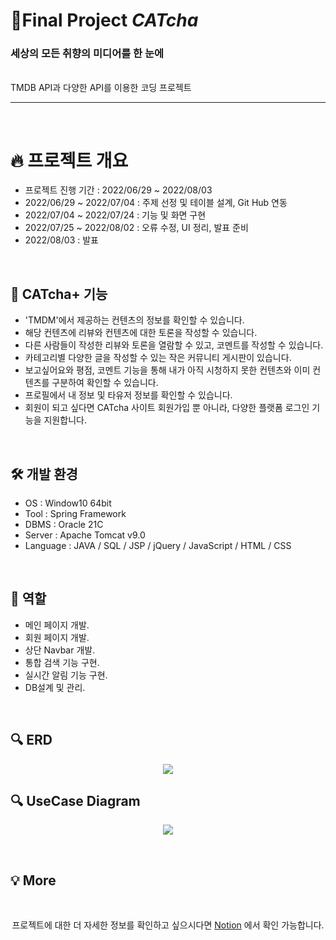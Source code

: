 # 📌Final Project <i><b>CATcha</b></i>
 <p align="center" dir="auto">
    <b><h3>세상의 모든 취향의 미디어를 한 눈에</h3></b>
    <br>TMDB API과 다양한 API를 이용한 코딩 프로젝트
   </p>


<hr>
</br>
<h1 dir="auto">
  🔥 프로젝트 개요
</h1>
<ul dir="auto">
  <li>프로젝트 진행 기간 :  2022/06/29 ~ 2022/08/03</li>
  <li>2022/06/29 ~ 2022/07/04 : 주제 선정 및 테이블 설계, Git Hub 연동</li>
  <li>2022/07/04 ~ 2022/07/24 : 기능 및 화면 구현</li>
  <li>2022/07/25 ~ 2022/08/02 : 오류 수정, UI 정리, 발표 준비</li>
  <li>2022/08/03 : 발표</li>
</ul>
</br>
<h2 dir="auto">
 🎥 CATcha+ 기능
</h2>
<ul dir="auto">
  <li>'TMDM'에서 제공하는 컨텐츠의 정보를 확인할 수 있습니다.</li>
  <li>해당 컨텐츠에 리뷰와 컨텐츠에 대한 토론을 작성할 수 있습니다.</li>
  <li>다른 사람들이 작성한 리뷰와 토론을 열람할 수 있고, 코멘트를 작성할 수 있습니다.</li>
  <li>카테고리별 다양한 글을 작성할 수 있는 작은 커뮤니티 게시판이 있습니다.</li>
  <li>보고싶어요와 평점, 코멘트 기능을 통해 내가 아직 시청하지 못한 컨텐츠와 이미  컨텐츠를 구분하여 확인할 수 있습니다.</li>
  <li>프로필에서 내 정보 및 타유저 정보를 확인할 수 있습니다.</li>
  <li>회원이 되고 싶다면 CATcha 사이트 회원가입 뿐 아니라, 다양한 플랫폼 로그인 기능을 지원합니다.</li>
</ul>
</br>
<!--
<h2 dir="auto">
 🆕 새롭게 추가된 기능
</h2>
<ul dir="auto">
  <li>캘린더 기능을 통해 언제 해당 컨텐츠를 시청했는지 확인할 수 있습니다.</li>
  <li>채팅 기능을 통해 디즈니 플러스를 같이 이용할 사람들을 모집할 수 있습니다.</li>
  <li>내가 작성한 코멘트 뿐만 아니라 타유저가 작성한 코멘트 및 타유저가 좋아한 코멘트를 열람할 수 있습니다.</li>
</ul>
</br>
-->
<h2 dir="auto">
 🛠️ 개발 환경
</h2>
<ul dir="auto">
  <li>OS : Window10 64bit</li>
  <li>Tool : Spring Framework</li>
  <li>DBMS : Oracle 21C</li>
  <li>Server : Apache Tomcat v9.0</li>
  <li>Language : JAVA / SQL / JSP / jQuery / JavaScript / HTML / CSS</li>
</ul>
</br>


<h2 dir="auto">
 📑 역할
</h2>
<ul dir="auto">
  <li>메인 페이지 개발.</li>
  <li>회원 페이지 개발.</li>
  <li>상단 Navbar 개발.</li>
  <li>통합 검색 기능 구현.</li>
  <li>실시간 알림 기능 구현.</li>
  <li>DB설계 및 관리.</li>
</ul>
<br>

<h2 dir="auto">
 🔍 ERD
</h2>
  <p align="center" dir="auto">
    <img src="https://s3.us-west-2.amazonaws.com/secure.notion-static.com/64478f93-ad99-44d0-b82d-84b2da3e6bf1/Untitled.png?X-Amz-Algorithm=AWS4-HMAC-SHA256&X-Amz-Content-Sha256=UNSIGNED-PAYLOAD&X-Amz-Credential=AKIAT73L2G45EIPT3X45%2F20220731%2Fus-west-2%2Fs3%2Faws4_request&X-Amz-Date=20220731T070704Z&X-Amz-Expires=86400&X-Amz-Signature=079e59896fddc8378ab36b070e65117cce3458477ed68211263304ba0e204626&X-Amz-SignedHeaders=host&response-content-disposition=filename%20%3D%22Untitled.png%22&x-id=GetObject" style="max-width: 100%;">
  </p>
<h2 dir="auto">
 🔍 UseCase Diagram
</h2>
  <p align="center" dir="auto">
    <img src="https://s3.us-west-2.amazonaws.com/secure.notion-static.com/75f455c9-8373-4ccc-9fe3-cebdf48df01c/Untitled.png?X-Amz-Algorithm=AWS4-HMAC-SHA256&X-Amz-Content-Sha256=UNSIGNED-PAYLOAD&X-Amz-Credential=AKIAT73L2G45EIPT3X45%2F20220731%2Fus-west-2%2Fs3%2Faws4_request&X-Amz-Date=20220731T071559Z&X-Amz-Expires=86400&X-Amz-Signature=bee106ab919c063ad21ada7f5b52d5153b809410f2814b6dd39be5d03c41e981&X-Amz-SignedHeaders=host&response-content-disposition=filename%20%3D%22Untitled.png%22&x-id=GetObject" style="max-width: 100%;">
  </p>  


</br>



<h2 dir="auto">
💡 More
</h2>
<br>
  <p align="center" dir="auto">
    프로젝트에 대한 더 자세한 정보를 확인하고 싶으시다면 <a href="https://narrow-tarsal-f76.notion.site/383bbf465cce48db8ff52da6e300ffe9">Notion</a> 에서 확인 가능합니다.
   </p>

